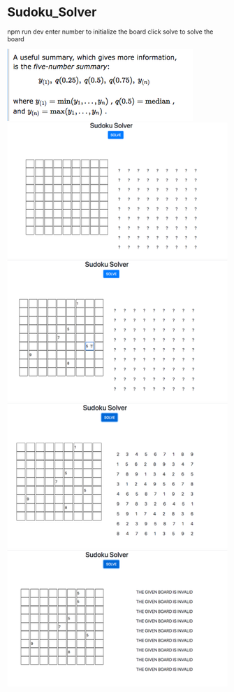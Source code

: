 # Sudoku_Solver
npm run dev 
enter number to initialize the board
click solve to solve the board


![alt text](/img/1.png)
![alt text](/img/2.png)
![alt text](/img/3.png)
![alt text](/img/4.png)
![alt text](/img/5.png)
